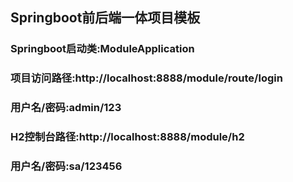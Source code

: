 ## Springboot前后端一体项目模板
### Springboot启动类:ModuleApplication
### 项目访问路径:http://localhost:8888/module/route/login
### 用户名/密码:admin/123
### H2控制台路径:http://localhost:8888/module/h2
### 用户名/密码:sa/123456